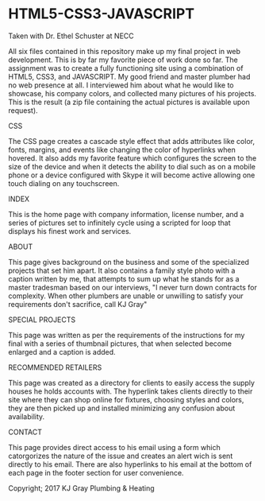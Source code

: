 # HTML5-CSS3-JAVASCRIPT
Taken with Dr. Ethel Schuster at NECC


All six files contained in this repository make up my final project in web development. 
This is by far my favorite piece of work done so far. The assignment was to create a 
fully functioning site using a combination of HTML5, CSS3, and JAVASCRIPT. My good friend
and master plumber had no web presence at all. I interviewed him about what he would like 
to showcase, his company colors, and collected many pictures of his projects. This is the
result (a zip file containing the actual pictures is available upon request).


CSS

The CSS page creates a cascade style effect that adds attributes like color,
fonts, margins, and events like changing the color of hyperlinks when hovered.
It also adds my favorite feature which configures the screen to the size of the
device and when it detects the ability to dial such as on a mobile phone or a
device configured with Skype it will become active allowing one touch dialing
on any touchscreen.


INDEX

This is the home page with company information, license number, and a series of 
pictures set to infinitely cycle using a scripted for loop that displays his finest 
work and services.


ABOUT

This page gives background on the business and some of the specialized projects
that set him apart. It also contains a family style photo with a caption written
by me, that attempts to sum up what he stands for as a master tradesman based
on our interviews, "I never turn down contracts for complexity. When other plumbers
are unable or unwilling to satisfy your requirements don't sacrifice, call KJ Gray"


SPECIAL PROJECTS

This page was written as per the requirements of the instructions for my final with
a series of thumbnail pictures, that when selected become enlarged and a caption is added.


RECOMMENDED RETAILERS

This page was created as a directory for clients to easily access the supply houses
he holds accounts with. The hyperlink takes clients directly to their site where they
can shop online for fixtures, choosing styles and colors, they are then picked up and 
installed minimizing any confusion about availability.


CONTACT

This page provides direct access to his email using a form which 
catorgorizes the nature of the issue and creates an alert wich is 
sent directly to his email. There are also hyperlinks to his email
at the bottom of each page in the footer section for user convenience.



Copyright;  2017 KJ Gray Plumbing & Heating






